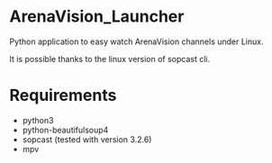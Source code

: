 # ArenaVision_Launcher
Python application to easy watch ArenaVision channels under Linux.

It is possible thanks to the linux version of sopcast cli.

# Requirements

- python3
- python-beautifulsoup4
- sopcast (tested with version 3.2.6)
- mpv

